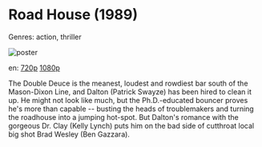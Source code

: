 # Road House (1989)

Genres: action, thriller

![poster](http://image.tmdb.org/t/p/w500/fSiDWJ7EyA4JVVlPHwhFzYmWYDG.jpg)

en:
  [720p](magnet:?xt=urn:btih:869AC60948EED9C047DD99901199DA3B34262681&tr=udp://glotorrents.pw:6969/announce&tr=udp://tracker.opentrackr.org:1337/announce&tr=udp://torrent.gresille.org:80/announce&tr=udp://tracker.openbittorrent.com:80&tr=udp://tracker.coppersurfer.tk:6969&tr=udp://tracker.leechers-paradise.org:6969&tr=udp://p4p.arenabg.ch:1337&tr=udp://tracker.internetwarriors.net:1337)
  [1080p](magnet:?xt=urn:btih:C44DDE08C1CC79EFD0E75E09065D5ADC9292205C&tr=udp://glotorrents.pw:6969/announce&tr=udp://tracker.opentrackr.org:1337/announce&tr=udp://torrent.gresille.org:80/announce&tr=udp://tracker.openbittorrent.com:80&tr=udp://tracker.coppersurfer.tk:6969&tr=udp://tracker.leechers-paradise.org:6969&tr=udp://p4p.arenabg.ch:1337&tr=udp://tracker.internetwarriors.net:1337)
  


The Double Deuce is the meanest, loudest and rowdiest bar south of the Mason-Dixon Line, and Dalton (Patrick Swayze) has been hired to clean it up. He might not look like much, but the Ph.D.-educated bouncer proves he's more than capable -- busting the heads of troublemakers and turning the roadhouse into a jumping hot-spot. But Dalton's romance with the gorgeous Dr. Clay (Kelly Lynch) puts him on the bad side of cutthroat local big shot Brad Wesley (Ben Gazzara).